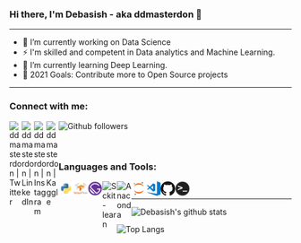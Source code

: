 ### Hi there, I'm Debasish - aka ddmasterdon 👋

---


- 🔭 I’m currently working on Data Science
- ⚡ I'm skilled and competent in Data analytics and Machine Learning. 
- 🌱 I’m currently learning Deep Learning.
- 🥅 2021 Goals: Contribute more to Open Source projects
<!---- 👯 I’m looking to collaborate on ...
<!---- 🤔 I’m looking for help with ...
<!---- 💬 Ask me about ...
<!---- 📫 How to reach me: ...
<!---- 😄 Pronouns: ...
<!---- ⚡ Fun fact: ... --->

---

### Connect with me:

<!---[<img align="left" alt="codeSTACKr.com" width="22px" src="https://raw.githubusercontent.com/iconic/open-iconic/master/svg/globe.svg" />][website]--->
<!---[<img align="left" alt="ddmasterdon | YouTube" width="22px" src="https://cdn.jsdelivr.net/npm/simple-icons@v3/icons/youtube.svg" />][youtube]--->
[<img align="left" alt="ddmasterdon | Twitter" width="22px" src="https://cdn.jsdelivr.net/npm/simple-icons@v3/icons/twitter.svg" target="_blank"/>][twitter] 
<!-- ![Twitter](https://img.shields.io/twitter/follow/ddmasterdon?label=Follow&style=social) --->
[<img align="left" alt="ddmasterdon | LinkedIn" width="22px" src="https://cdn.jsdelivr.net/npm/simple-icons@v3/icons/linkedin.svg" target="_blank"/>][linkedin]
[<img align="left" alt="ddmasterdon | Instagram" width="22px" src="https://cdn.jsdelivr.net/npm/simple-icons@v3/icons/instagram.svg" target="_blank"/>][instagram]
[<img align="left" alt="ddmasterdon | Kaggle" width="22px" src="https://cdn.jsdelivr.net/npm/simple-icons@3.4.0/icons/kaggle.svg" target="_blank" />][kaggle]
![Github followers](https://img.shields.io/github/followers/debasish-dutta?label=Follow&style=social)

<br />

### Languages and Tools:


<img align="left" alt="Python" width="26px" src="https://raw.githubusercontent.com/github/explore/80688e429a7d4ef2fca1e82350fe8e3517d3494d/topics/python/python.png" />
<img align="left" alt="Tensorflow" width="26px" src="https://raw.githubusercontent.com/github/explore/80688e429a7d4ef2fca1e82350fe8e3517d3494d/topics/tensorflow/tensorflow.png" />
<img align="left" alt="Gatsby" width="26px" src="https://raw.githubusercontent.com/github/explore/e94815998e4e0713912fed477a1f346ec04c3da2/topics/gatsby/gatsby.png" />
<img align="left" alt="Sckit-learn" width="26px" src="https://upload.wikimedia.org/wikipedia/commons/thumb/0/05/Scikit_learn_logo_small.svg/220px-Scikit_learn_logo_small.svg.png" />
<img align="left" alt="Anaconda" width="26px" src="https://avatars2.githubusercontent.com/u/1158637?s=200&v=4" />
<img align="left" alt="jupyter" width="26px" src="https://raw.githubusercontent.com/github/explore/80688e429a7d4ef2fca1e82350fe8e3517d3494d/topics/jupyter-notebook/jupyter-notebook.png" />
<img align="left" alt="Visual Studio Code" width="26px" src="https://raw.githubusercontent.com/github/explore/80688e429a7d4ef2fca1e82350fe8e3517d3494d/topics/visual-studio-code/visual-studio-code.png" />
<img align="left" alt="GitHub" width="26px" src="https://raw.githubusercontent.com/github/explore/78df643247d429f6cc873026c0622819ad797942/topics/github/github.png" />
<img align="left" alt="HTML5" width="26px" src="https://raw.githubusercontent.com/github/explore/80688e429a7d4ef2fca1e82350fe8e3517d3494d/topics/terminal/terminal.png" />

<br />

---



![Debasish's github stats](https://github-readme-stats-jlzcv8i2n.vercel.app/api?username=debasish-dutta&hide=contribs&count_private=true&show_icons=true&theme=tokyonight)





![Top Langs](https://github-readme-stats-jlzcv8i2n.vercel.app/api/top-langs/?username=debasish-dutta&layout=compact&hide=php)

[Kaggle]: https://www.kaggle.com/ddmasterdon
[twitter]: https://twitter.com/ddmasterdon
[youtube]: https://youtube.com/ddmasterdon
[instagram]: https://instagram.com/ddmasterdon
[linkedin]: https://linkedin.com/in/ddmasterdon
